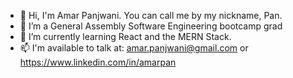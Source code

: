 - 👋 Hi, I'm Amar Panjwani. You can call me by my nickname, Pan.
- 🔭 I’m a General Assembly Software Engineering bootcamp grad
- 🌱 I’m currently learning React and the MERN Stack. 
- 📫 I'm available to talk at: amar.panjwani@gmail.com or https://www.linkedin.com/in/amarpan
<!-- 👯 I’m looking to collaborate on ... -->
<!-- 🤔 I’m looking for help with ...
💬 Ask me about ... -->

<!-- - 😄 Pronouns: ...
- ⚡ Fun fact: ... -->

<!--
**amarpan/amarpan** is a ✨ _special_ ✨ repository because its `README.md` (this file) appears on your GitHub profile.

Here are some ideas to get you started:

- 
-->
